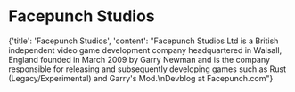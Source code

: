 
# Facepunch Studios

{'title': 'Facepunch Studios', 'content': "Facepunch Studios Ltd is a British independent video game development company headquartered in Walsall, England founded in March 2009 by Garry Newman and is the company responsible for releasing and subsequently developing games such as Rust (Legacy/Experimental) and Garry's Mod.\nDevblog at Facepunch.com"}
